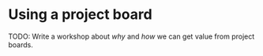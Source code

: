 # Using a project board

TODO: Write a workshop about _why_ and _how_ we can get value from project boards.
